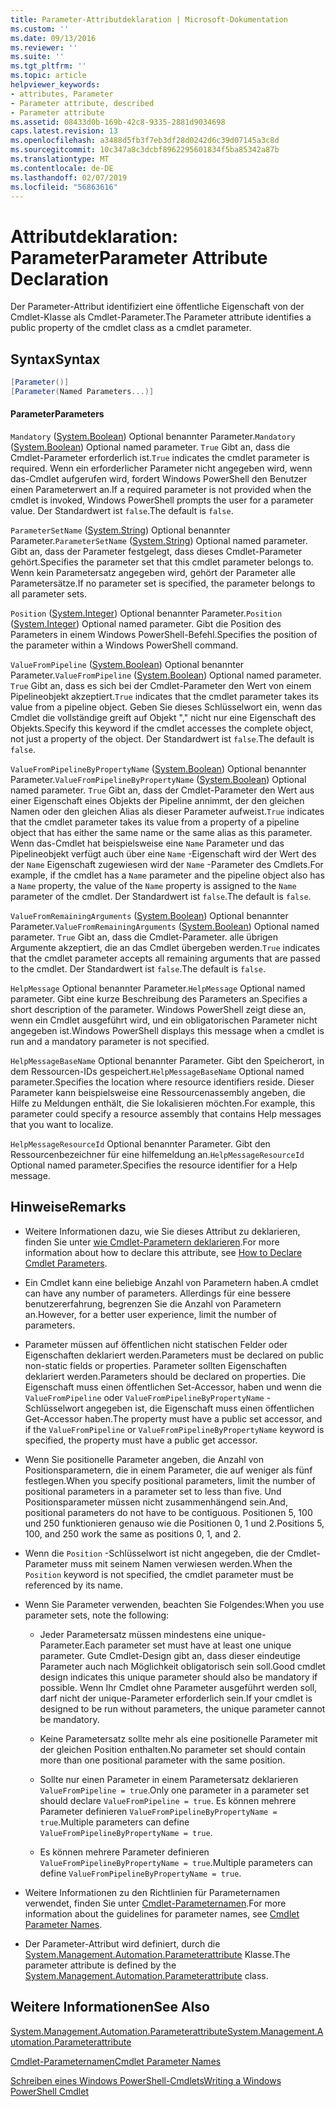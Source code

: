 ```yaml
---
title: Parameter-Attributdeklaration | Microsoft-Dokumentation
ms.custom: ''
ms.date: 09/13/2016
ms.reviewer: ''
ms.suite: ''
ms.tgt_pltfrm: ''
ms.topic: article
helpviewer_keywords:
- attributes, Parameter
- Parameter attribute, described
- Parameter attribute
ms.assetid: 08433d0b-169b-42c8-9335-2881d9034698
caps.latest.revision: 13
ms.openlocfilehash: a3488d5fb3f7eb3df28d0242d6c39d07145a3c8d
ms.sourcegitcommit: 10c347a8c3dcbf8962295601834f5ba85342a87b
ms.translationtype: MT
ms.contentlocale: de-DE
ms.lasthandoff: 02/07/2019
ms.locfileid: "56863616"
---
```

# <a name="parameter-attribute-declaration"></a><span data-ttu-id="aac29-102">Attributdeklaration: Parameter</span><span class="sxs-lookup"><span data-stu-id="aac29-102">Parameter Attribute Declaration</span></span>

<span data-ttu-id="aac29-103">Der Parameter-Attribut identifiziert eine öffentliche Eigenschaft von der Cmdlet-Klasse als Cmdlet-Parameter.</span><span class="sxs-lookup"><span data-stu-id="aac29-103">The Parameter attribute identifies a public property of the cmdlet class as a cmdlet parameter.</span></span>

## <a name="syntax"></a><span data-ttu-id="aac29-104">Syntax</span><span class="sxs-lookup"><span data-stu-id="aac29-104">Syntax</span></span>

```csharp
[Parameter()]
[Parameter(Named Parameters...)]
```

#### <a name="parameters"></a><span data-ttu-id="aac29-105">Parameter</span><span class="sxs-lookup"><span data-stu-id="aac29-105">Parameters</span></span>

<span data-ttu-id="aac29-106">`Mandatory` ([System.Boolean](/dotnet/api/System.Boolean)) Optional benannter Parameter.</span><span class="sxs-lookup"><span data-stu-id="aac29-106">`Mandatory` ([System.Boolean](/dotnet/api/System.Boolean)) Optional named parameter.</span></span> <span data-ttu-id="aac29-107">`True` Gibt an, dass die Cmdlet-Parameter erforderlich ist.</span><span class="sxs-lookup"><span data-stu-id="aac29-107">`True` indicates the cmdlet parameter is required.</span></span> <span data-ttu-id="aac29-108">Wenn ein erforderlicher Parameter nicht angegeben wird, wenn das-Cmdlet aufgerufen wird, fordert Windows PowerShell den Benutzer einen Parameterwert an.</span><span class="sxs-lookup"><span data-stu-id="aac29-108">If a required parameter is not provided when the cmdlet is invoked, Windows PowerShell prompts the user for a parameter value.</span></span> <span data-ttu-id="aac29-109">Der Standardwert ist `false`.</span><span class="sxs-lookup"><span data-stu-id="aac29-109">The default is `false`.</span></span>

<span data-ttu-id="aac29-110">`ParameterSetName` ([System.String](/dotnet/api/System.String)) Optional benannter Parameter.</span><span class="sxs-lookup"><span data-stu-id="aac29-110">`ParameterSetName` ([System.String](/dotnet/api/System.String)) Optional named parameter.</span></span> <span data-ttu-id="aac29-111">Gibt an, dass der Parameter festgelegt, dass dieses Cmdlet-Parameter gehört.</span><span class="sxs-lookup"><span data-stu-id="aac29-111">Specifies the parameter set that this cmdlet parameter belongs to.</span></span> <span data-ttu-id="aac29-112">Wenn kein Parametersatz angegeben wird, gehört der Parameter alle Parametersätze.</span><span class="sxs-lookup"><span data-stu-id="aac29-112">If no parameter set is specified, the parameter belongs to all parameter sets.</span></span>

<span data-ttu-id="aac29-113">`Position` ([System.Integer](/dotnet/api/System.Integer)) Optional benannter Parameter.</span><span class="sxs-lookup"><span data-stu-id="aac29-113">`Position` ([System.Integer](/dotnet/api/System.Integer)) Optional named parameter.</span></span> <span data-ttu-id="aac29-114">Gibt die Position des Parameters in einem Windows PowerShell-Befehl.</span><span class="sxs-lookup"><span data-stu-id="aac29-114">Specifies the position of the parameter within a Windows PowerShell command.</span></span>

<span data-ttu-id="aac29-115">`ValueFromPipeline` ([System.Boolean](/dotnet/api/System.Boolean)) Optional benannter Parameter.</span><span class="sxs-lookup"><span data-stu-id="aac29-115">`ValueFromPipeline` ([System.Boolean](/dotnet/api/System.Boolean)) Optional named parameter.</span></span> <span data-ttu-id="aac29-116">`True` Gibt an, dass es sich bei der Cmdlet-Parameter den Wert von einem Pipelineobjekt akzeptiert.</span><span class="sxs-lookup"><span data-stu-id="aac29-116">`True` indicates that the cmdlet parameter takes its value from a pipeline object.</span></span> <span data-ttu-id="aac29-117">Geben Sie dieses Schlüsselwort ein, wenn das Cmdlet die vollständige greift auf Objekt "," nicht nur eine Eigenschaft des Objekts.</span><span class="sxs-lookup"><span data-stu-id="aac29-117">Specify this keyword if the cmdlet accesses the complete object, not just a property of the object.</span></span> <span data-ttu-id="aac29-118">Der Standardwert ist `false`.</span><span class="sxs-lookup"><span data-stu-id="aac29-118">The default is `false`.</span></span>

<span data-ttu-id="aac29-119">`ValueFromPipelineByPropertyName` ([System.Boolean](/dotnet/api/System.Boolean)) Optional benannter Parameter.</span><span class="sxs-lookup"><span data-stu-id="aac29-119">`ValueFromPipelineByPropertyName` ([System.Boolean](/dotnet/api/System.Boolean)) Optional named parameter.</span></span> <span data-ttu-id="aac29-120">`True` Gibt an, dass der Cmdlet-Parameter den Wert aus einer Eigenschaft eines Objekts der Pipeline annimmt, der den gleichen Namen oder den gleichen Alias als dieser Parameter aufweist.</span><span class="sxs-lookup"><span data-stu-id="aac29-120">`True` indicates that the cmdlet parameter takes its value from a property of a pipeline object that has either the same name or the same alias as this parameter.</span></span> <span data-ttu-id="aac29-121">Wenn das-Cmdlet hat beispielsweise eine `Name` Parameter und das Pipelineobjekt verfügt auch über eine `Name` -Eigenschaft wird der Wert des der `Name` Eigenschaft zugewiesen wird der `Name` -Parameter des Cmdlets.</span><span class="sxs-lookup"><span data-stu-id="aac29-121">For example, if the cmdlet has a `Name` parameter and the pipeline object also has a `Name` property, the value of the `Name` property is assigned to the `Name` parameter of the cmdlet.</span></span> <span data-ttu-id="aac29-122">Der Standardwert ist `false`.</span><span class="sxs-lookup"><span data-stu-id="aac29-122">The default is `false`.</span></span>

<span data-ttu-id="aac29-123">`ValueFromRemainingArguments` ([System.Boolean](/dotnet/api/System.Boolean)) Optional benannter Parameter.</span><span class="sxs-lookup"><span data-stu-id="aac29-123">`ValueFromRemainingArguments` ([System.Boolean](/dotnet/api/System.Boolean)) Optional named parameter.</span></span> <span data-ttu-id="aac29-124">`True` Gibt an, dass die Cmdlet-Parameter. alle übrigen Argumente akzeptiert, die an das Cmdlet übergeben werden.</span><span class="sxs-lookup"><span data-stu-id="aac29-124">`True` indicates that the cmdlet parameter accepts all remaining arguments that are passed to the cmdlet.</span></span> <span data-ttu-id="aac29-125">Der Standardwert ist `false`.</span><span class="sxs-lookup"><span data-stu-id="aac29-125">The default is `false`.</span></span>

<span data-ttu-id="aac29-126">`HelpMessage` Optional benannter Parameter.</span><span class="sxs-lookup"><span data-stu-id="aac29-126">`HelpMessage` Optional named parameter.</span></span> <span data-ttu-id="aac29-127">Gibt eine kurze Beschreibung des Parameters an.</span><span class="sxs-lookup"><span data-stu-id="aac29-127">Specifies a short description of the parameter.</span></span> <span data-ttu-id="aac29-128">Windows PowerShell zeigt diese an, wenn ein Cmdlet ausgeführt wird, und ein obligatorischen Parameter nicht angegeben ist.</span><span class="sxs-lookup"><span data-stu-id="aac29-128">Windows PowerShell displays this message when a cmdlet is run and a mandatory parameter is not specified.</span></span>

<span data-ttu-id="aac29-129">`HelpMessageBaseName` Optional benannter Parameter. Gibt den Speicherort, in dem Ressourcen-IDs gespeichert.</span><span class="sxs-lookup"><span data-stu-id="aac29-129">`HelpMessageBaseName` Optional named parameter.Specifies the location where resource identifiers reside.</span></span> <span data-ttu-id="aac29-130">Dieser Parameter kann beispielsweise eine Ressourcenassembly angeben, die Hilfe zu Meldungen enthält, die Sie lokalisieren möchten.</span><span class="sxs-lookup"><span data-stu-id="aac29-130">For example, this parameter could specify a resource assembly that contains Help messages that you want to localize.</span></span>

<span data-ttu-id="aac29-131">`HelpMessageResourceId` Optional benannter Parameter. Gibt den Ressourcenbezeichner für eine hilfemeldung an.</span><span class="sxs-lookup"><span data-stu-id="aac29-131">`HelpMessageResourceId` Optional named parameter.Specifies the resource identifier for a Help message.</span></span>

## <a name="remarks"></a><span data-ttu-id="aac29-132">Hinweise</span><span class="sxs-lookup"><span data-stu-id="aac29-132">Remarks</span></span>

- <span data-ttu-id="aac29-133">Weitere Informationen dazu, wie Sie dieses Attribut zu deklarieren, finden Sie unter [wie Cmdlet-Parametern deklarieren](./how-to-declare-cmdlet-parameters.md).</span><span class="sxs-lookup"><span data-stu-id="aac29-133">For more information about how to declare this attribute, see [How to Declare Cmdlet Parameters](./how-to-declare-cmdlet-parameters.md).</span></span>

- <span data-ttu-id="aac29-134">Ein Cmdlet kann eine beliebige Anzahl von Parametern haben.</span><span class="sxs-lookup"><span data-stu-id="aac29-134">A cmdlet can have any number of parameters.</span></span> <span data-ttu-id="aac29-135">Allerdings für eine bessere benutzererfahrung, begrenzen Sie die Anzahl von Parametern an.</span><span class="sxs-lookup"><span data-stu-id="aac29-135">However, for a better user experience, limit the number of parameters.</span></span>

- <span data-ttu-id="aac29-136">Parameter müssen auf öffentlichen nicht statischen Felder oder Eigenschaften deklariert werden.</span><span class="sxs-lookup"><span data-stu-id="aac29-136">Parameters must be declared on public non-static fields or properties.</span></span> <span data-ttu-id="aac29-137">Parameter sollten Eigenschaften deklariert werden.</span><span class="sxs-lookup"><span data-stu-id="aac29-137">Parameters should be declared on properties.</span></span> <span data-ttu-id="aac29-138">Die Eigenschaft muss einen öffentlichen Set-Accessor, haben und wenn die `ValueFromPipeline` oder `ValueFromPipelineByPropertyName` -Schlüsselwort angegeben ist, die Eigenschaft muss einen öffentlichen Get-Accessor haben.</span><span class="sxs-lookup"><span data-stu-id="aac29-138">The property must have a public set accessor, and if the `ValueFromPipeline` or `ValueFromPipelineByPropertyName` keyword is specified, the property must have a public get accessor.</span></span>

- <span data-ttu-id="aac29-139">Wenn Sie positionelle Parameter angeben, die Anzahl von Positionsparametern, die in einem Parameter, die auf weniger als fünf festlegen.</span><span class="sxs-lookup"><span data-stu-id="aac29-139">When you specify positional parameters,  limit the number of positional parameters in a parameter set to less than five.</span></span> <span data-ttu-id="aac29-140">Und Positionsparameter müssen nicht zusammenhängend sein.</span><span class="sxs-lookup"><span data-stu-id="aac29-140">And, positional parameters do not have to be contiguous.</span></span> <span data-ttu-id="aac29-141">Positionen 5, 100 und 250 funktionieren genauso wie die Positionen 0, 1 und 2.</span><span class="sxs-lookup"><span data-stu-id="aac29-141">Positions 5, 100, and 250 work the same as positions 0, 1, and 2.</span></span>

- <span data-ttu-id="aac29-142">Wenn die `Position` -Schlüsselwort ist nicht angegeben, die der Cmdlet-Parameter muss mit seinem Namen verwiesen werden.</span><span class="sxs-lookup"><span data-stu-id="aac29-142">When the `Position` keyword is not specified, the cmdlet parameter must be referenced by its name.</span></span>

- <span data-ttu-id="aac29-143">Wenn Sie Parameter verwenden, beachten Sie Folgendes:</span><span class="sxs-lookup"><span data-stu-id="aac29-143">When you use parameter sets, note the following:</span></span>

    - <span data-ttu-id="aac29-144">Jeder Parametersatz müssen mindestens eine unique-Parameter.</span><span class="sxs-lookup"><span data-stu-id="aac29-144">Each parameter set must have at least one unique parameter.</span></span> <span data-ttu-id="aac29-145">Gute Cmdlet-Design gibt an, dass dieser eindeutige Parameter auch nach Möglichkeit obligatorisch sein soll.</span><span class="sxs-lookup"><span data-stu-id="aac29-145">Good cmdlet design indicates this unique parameter should also be mandatory if possible.</span></span> <span data-ttu-id="aac29-146">Wenn Ihr Cmdlet ohne Parameter ausgeführt werden soll, darf nicht der unique-Parameter erforderlich sein.</span><span class="sxs-lookup"><span data-stu-id="aac29-146">If your cmdlet is designed to be run without parameters, the unique parameter cannot be mandatory.</span></span>

    - <span data-ttu-id="aac29-147">Keine Parametersatz sollte mehr als eine positionelle Parameter mit der gleichen Position enthalten.</span><span class="sxs-lookup"><span data-stu-id="aac29-147">No parameter set should contain more than one positional parameter with the same position.</span></span>

    - <span data-ttu-id="aac29-148">Sollte nur einen Parameter in einem Parametersatz deklarieren `ValueFromPipeline = true`.</span><span class="sxs-lookup"><span data-stu-id="aac29-148">Only one parameter in a parameter set should declare `ValueFromPipeline = true`.</span></span> <span data-ttu-id="aac29-149">Es können mehrere Parameter definieren `ValueFromPipelineByPropertyName = true`.</span><span class="sxs-lookup"><span data-stu-id="aac29-149">Multiple parameters can define `ValueFromPipelineByPropertyName = true`.</span></span>

    - <span data-ttu-id="aac29-150">Es können mehrere Parameter definieren `ValueFromPipelineByPropertyName = true`.</span><span class="sxs-lookup"><span data-stu-id="aac29-150">Multiple parameters can define `ValueFromPipelineByPropertyName = true`.</span></span>

- <span data-ttu-id="aac29-151">Weitere Informationen zu den Richtlinien für Parameternamen verwendet, finden Sie unter [Cmdlet-Parameternamen](standard-cmdlet-parameter-names-and-types.md).</span><span class="sxs-lookup"><span data-stu-id="aac29-151">For more information about the guidelines for parameter names, see [Cmdlet Parameter Names](standard-cmdlet-parameter-names-and-types.md).</span></span>

- <span data-ttu-id="aac29-152">Der Parameter-Attribut wird definiert, durch die [System.Management.Automation.Parameterattribute](/dotnet/api/System.Management.Automation.ParameterAttribute) Klasse.</span><span class="sxs-lookup"><span data-stu-id="aac29-152">The parameter attribute is defined by the [System.Management.Automation.Parameterattribute](/dotnet/api/System.Management.Automation.ParameterAttribute) class.</span></span>

## <a name="see-also"></a><span data-ttu-id="aac29-153">Weitere Informationen</span><span class="sxs-lookup"><span data-stu-id="aac29-153">See Also</span></span>

[<span data-ttu-id="aac29-154">System.Management.Automation.Parameterattribute</span><span class="sxs-lookup"><span data-stu-id="aac29-154">System.Management.Automation.Parameterattribute</span></span>](/dotnet/api/System.Management.Automation.ParameterAttribute)

[<span data-ttu-id="aac29-155">Cmdlet-Parameternamen</span><span class="sxs-lookup"><span data-stu-id="aac29-155">Cmdlet Parameter Names</span></span>](standard-cmdlet-parameter-names-and-types.md)

[<span data-ttu-id="aac29-156">Schreiben eines Windows PowerShell-Cmdlets</span><span class="sxs-lookup"><span data-stu-id="aac29-156">Writing a Windows PowerShell Cmdlet</span></span>](./writing-a-windows-powershell-cmdlet.md)
